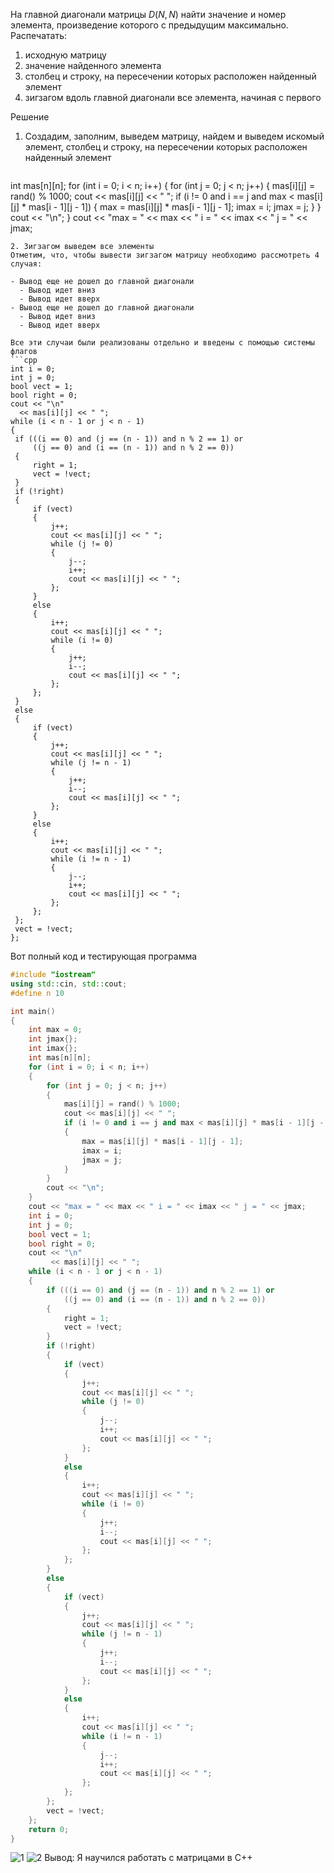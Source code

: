 <!-- температурный резонанс теплоемкости -->

На главной диагонали матрицы $D(N,N)$ найти значение и номер элемента, произведение которого с предыдущим максимально. Распечатать:
1. исходную матрицу
2. значение найденного элемента
3. столбец и строку, на пересечении которых расположен найденный элемент
4. зигзагом вдоль главной диагонали все элемента, начиная с первого

Решение 

1. Создадим, заполним, выведем матрицу, найдем и выведем искомый элемент, столбец и строку, на пересечении которых расположен найденный элемент
   ```cpp
int mas[n][n];
for (int i = 0; i < n; i++)
{
    for (int j = 0; j < n; j++)
    {
        mas[i][j] = rand() % 1000;
        cout << mas[i][j] << " ";
        if (i != 0 and i == j and max < mas[i][j] * mas[i - 1][j - 1])
        {
            max = mas[i][j] * mas[i - 1][j - 1];
            imax = i;
            jmax = j;
        }
    }
    cout << "\n";
}
cout << "max = " << max << " i = " << imax << " j = " << jmax;
   ```
2. Зигзагом выведем все элементы
   Отметим, что, чтобы вывести зигзагом матрицу необходимо рассмотреть 4 случая:
   
   - Вывод еще не дошел до главной диагонали
     - Вывод идет вниз
     - Вывод идет вверх
   - Вывод еще не дошел до главной диагонали
     - Вывод идет вниз
     - Вывод идет вверх
  
   Все эти случаи были реализованы отдельно и введены с помощью системы флагов
   ```cpp
int i = 0;
int j = 0;
bool vect = 1;
bool right = 0;
cout << "\n"
     << mas[i][j] << " ";
while (i < n - 1 or j < n - 1)
{
    if (((i == 0) and (j == (n - 1)) and n % 2 == 1) or
        ((j == 0) and (i == (n - 1)) and n % 2 == 0))
    {
        right = 1;
        vect = !vect;
    }
    if (!right)
    {
        if (vect)
        {
            j++;
            cout << mas[i][j] << " ";
            while (j != 0)
            {
                j--;
                i++;
                cout << mas[i][j] << " ";
            };
        }
        else
        {
            i++;
            cout << mas[i][j] << " ";
            while (i != 0)
            {
                j++;
                i--;
                cout << mas[i][j] << " ";
            };
        };
    }
    else
    {
        if (vect)
        {
            j++;
            cout << mas[i][j] << " ";
            while (j != n - 1)
            {
                j++;
                i--;
                cout << mas[i][j] << " ";
            };
        }
        else
        {
            i++;
            cout << mas[i][j] << " ";
            while (i != n - 1)
            {
                j--;
                i++;
                cout << mas[i][j] << " ";
            };
        };
    };
    vect = !vect;
};
   ```

Вот полный код и тестирующая программа
```cpp
#include "iostream"
using std::cin, std::cout;
#define n 10

int main()
{
    int max = 0;
    int jmax{};
    int imax{};
    int mas[n][n];
    for (int i = 0; i < n; i++)
    {
        for (int j = 0; j < n; j++)
        {
            mas[i][j] = rand() % 1000;
            cout << mas[i][j] << " ";
            if (i != 0 and i == j and max < mas[i][j] * mas[i - 1][j - 1])
            {
                max = mas[i][j] * mas[i - 1][j - 1];
                imax = i;
                jmax = j;
            }
        }
        cout << "\n";
    }
    cout << "max = " << max << " i = " << imax << " j = " << jmax;
    int i = 0;
    int j = 0;
    bool vect = 1;
    bool right = 0;
    cout << "\n"
         << mas[i][j] << " ";
    while (i < n - 1 or j < n - 1)
    {
        if (((i == 0) and (j == (n - 1)) and n % 2 == 1) or
            ((j == 0) and (i == (n - 1)) and n % 2 == 0))
        {
            right = 1;
            vect = !vect;
        }
        if (!right)
        {
            if (vect)
            {
                j++;
                cout << mas[i][j] << " ";
                while (j != 0)
                {
                    j--;
                    i++;
                    cout << mas[i][j] << " ";
                };
            }
            else
            {
                i++;
                cout << mas[i][j] << " ";
                while (i != 0)
                {
                    j++;
                    i--;
                    cout << mas[i][j] << " ";
                };
            };
        }
        else
        {
            if (vect)
            {
                j++;
                cout << mas[i][j] << " ";
                while (j != n - 1)
                {
                    j++;
                    i--;
                    cout << mas[i][j] << " ";
                };
            }
            else
            {
                i++;
                cout << mas[i][j] << " ";
                while (i != n - 1)
                {
                    j--;
                    i++;
                    cout << mas[i][j] << " ";
                };
            };
        };
        vect = !vect;
    };
    return 0;
}
```
![1](1.png)
![2](2.png)
Вывод: Я научился работать с матрицами в C++